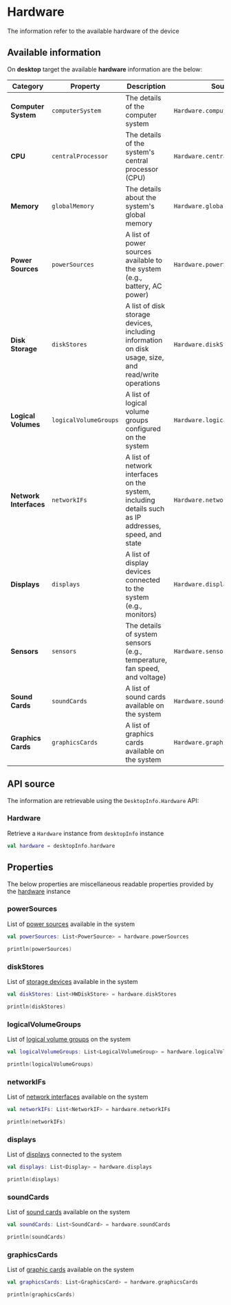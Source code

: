 # Hardware

The information refer to the available hardware of the device

## Available information

On **desktop** target the available **hardware** information are the below:

| **Category**           | **Property**          | **Description**                                                                                      | **Source**                     |
|------------------------|-----------------------|------------------------------------------------------------------------------------------------------|--------------------------------|
| **Computer System**    | `computerSystem`      | The details of the computer system                                                                   | `Hardware.computerSystem`      |
| **CPU**                | `centralProcessor`    | The details of the system's central processor (CPU)                                                  | `Hardware.centralProcessor`    |
| **Memory**             | `globalMemory`        | The details about the system's global memory                                                         | `Hardware.globalMemory`        |
| **Power Sources**      | `powerSources`        | A list of power sources available to the system (e.g., battery, AC power)                            | `Hardware.powerSources`        |
| **Disk Storage**       | `diskStores`          | A list of disk storage devices, including information on disk usage, size, and read/write operations | `Hardware.diskStores`          |
| **Logical Volumes**    | `logicalVolumeGroups` | A list of logical volume groups configured on the system                                             | `Hardware.logicalVolumeGroups` |
| **Network Interfaces** | `networkIFs`          | A list of network interfaces on the system, including details such as IP addresses, speed, and state | `Hardware.networkIFs`          |
| **Displays**           | `displays`            | A list of display devices connected to the system (e.g., monitors)                                   | `Hardware.displays`            |
| **Sensors**            | `sensors`             | The details of system sensors (e.g., temperature, fan speed, and voltage)                            | `Hardware.sensors`             |
| **Sound Cards**        | `soundCards`          | A list of sound cards available on the system                                                        | `Hardware.soundCards`          |
| **Graphics Cards**     | `graphicsCards`       | A list of graphics cards available on the system                                                     | `Hardware.graphicsCards`       |

## API source

The information are retrievable using the `DesktopInfo.Hardware` API:

### Hardware

Retrieve a `Hardware` instance from `desktopInfo` instance

```kotlin
val hardware = desktopInfo.hardware
```

## Properties

The below properties are miscellaneous readable properties provided by the [hardware](#hardware-1) instance 

### powerSources

List of [power sources](power_source.md) available in the system

```kotlin
val powerSources: List<PowerSource> = hardware.powerSources

println(powerSources)
```

### diskStores

List of [storage devices](storage/hw_disk_store.md) available in the system

```kotlin
val diskStores: List<HWDiskStore> = hardware.diskStores

println(diskStores)
```

### logicalVolumeGroups

List of [logical volume groups](logical_volume_group.md) on the system

```kotlin
val logicalVolumeGroups: List<LogicalVolumeGroup> = hardware.logicalVolumeGroups

println(logicalVolumeGroups)
```

### networkIFs

List of [network interfaces](network_interface.md) available on the system

```kotlin
val networkIFs: List<NetworkIF> = hardware.networkIFs

println(networkIFs)
```

### displays

List of [displays](display.md) connected to the system

```kotlin
val displays: List<Display> = hardware.displays

println(displays)
```

### soundCards

List of [sound cards](sound_card.md) available on the system

```kotlin
val soundCards: List<SoundCard> = hardware.soundCards

println(soundCards)
```

### graphicsCards

List of [graphic cards](graphic_card.md) available on the system

```kotlin
val graphicsCards: List<GraphicsCard> = hardware.graphicsCards

println(graphicsCards)
```